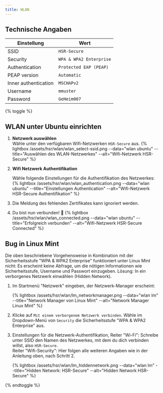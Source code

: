 ```yaml
---
title: WLAN
---
```

## Technische Angaben

Einstellung | Wert
----------- | ----
SSID | ```HSR-Secure```
Security | ```WPA & WPA2 Enterprise```
Authentication | ```Protected EAP (PEAP)```
PEAP version | ```Automatic```
Inner authentication | ```MSCHAPv2```
Username | ```mmuster```
Password | ```GeHeim007```


{% toggle %}
## WLAN unter Ubuntu einrichten

1. **Netzwerk auswählen**<br>
	Wähle unter den verfügbaren Wifi-Netzwerken ```HSR-Secure``` aus.
	{% lightbox /assets/hsr/wlan/wlan_select-ssid.png --data="wlan ubuntu" --title="Auswählen des WLAN-Netzwerkes" --alt="Wifi-Netzwerk HSR-Secure" %}

2. **Wifi Netzwerk Authentifikation**<br>

	Wähle folgende Einstellungen für die Authentifikation des Netzwerkes:
	{% lightbox /assets/hsr/wlan/wlan_authentication.png --data="wlan ubuntu" --title="Einstellungen Authentication" --alt="Wifi-Netzwerk HSR-Secure Authentifikation" %}

3. Die Meldung des fehlenden Zertifikates kann ignoriert werden.
4. Du bist nun verbunden! :tada:
	{% lightbox /assets/hsr/wlan/wlan_connected.png --data="wlan ubuntu" --title="Erfolgreich verbunden" --alt="Wifi-Netzwerk HSR-Secure Connected" %}

## Bug in Linux Mint

Die oben beschriebene Vorgehensweise in Kombination mit der Sicherheitsstufe "WPA & WPA2 Enterprise" funktioniert unter Linux Mint nicht: Es erscheint keine Abfrage, um die nötigen Informationen wie Sicherheitsstufe, Username und Passwort einzugeben. Lösung: In ein verborgenes Netzwerk einwählen (Hidden Network). 

1. Im Startmenü "Netzwerk" eingeben, der Netzwerk-Manager erscheint:

	{% lightbox /assets/hsr/wlan/lm_networkmanager.png --data="wlan lm" --title="Network Manager von Linux Mint" --alt="Network Manager Linux Mint" %}

2. Klicke auf ```Mit einem verborgenem Netzwerk verbinden```. Wähle im Dropdown-Menü von ```Security``` die Sicherheitsstufe "WPA & WPA2 Enterprise" aus. 

3. Einstellungen für die Netzwerk-Authentifikation, Reiter "Wi-Fi": Schreibe unter SSID den Namen des Netzwerkes, mit dem du dich verbinden willst, also ```HSR-Secure```.<br> Reiter "Wifi-Security": Hier folgen alle weiteren Angaben wie in der Anleitung oben, nach Schritt 2.

	{% lightbox /assets/hsr/wlan/lm_hiddennetwork.png --data="wlan lm" --title="Hidden Network: HSR-Secure" --alt="Hidden Network HSR-Secure" %}

{% endtoggle %}
